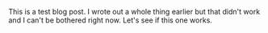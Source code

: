 This is a test blog post. I wrote out a whole thing earlier but that didn't work and I can't be bothered right now. Let's see if this one works.
